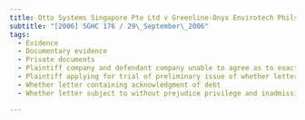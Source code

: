 ```yaml
---
title: Otto Systems Singapore Pte Ltd v Greenline-Onyx Envirotech Phils, Inc 
subtitle: "[2006] SGHC 176 / 29\_September\_2006"
tags:
  - Evidence
  - Documentary evidence
  - Private documents
  - Plaintiff company and defendant company unable to agree as to exact amount owing under settlement agreement
  - Plaintiff applying for trial of preliminary issue of whether letter from defendant to plaintiff challenging amount of debt owing from defendant amounting to acknowledgment of debt
  - Whether letter containing acknowledgment of debt
  - Whether letter subject to without prejudice privilege and inadmissible as evidence

---
```


